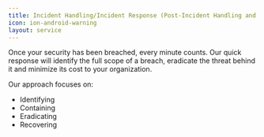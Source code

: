 ```yaml
---
title: Incident Handling/Incident Response (Post-Incident Handling and Recovery)
icon: ion-android-warning
layout: service
---
```


Once your security has been breached, every minute counts. Our quick response will identify the full scope of a breach, eradicate the threat behind it and minimize its cost to your organization.

Our approach focuses on:

- Identifying
- Containing
- Eradicating
- Recovering
